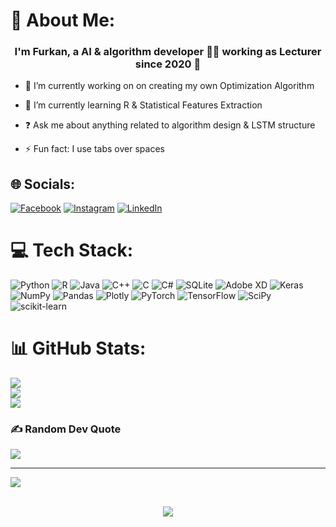# 💫 About Me:
### <div align="center">I'm Furkan, a AI & algorithm developer 👨‍💻 working as Lecturer since 2020 🚀</div>  
- 🔭 I’m currently working on on creating my own Optimization Algorithm  
  

- 🌱 I’m currently learning R & Statistical Features Extraction  
  

- ❓ Ask me about anything related to algorithm design & LSTM structure  
  

- ⚡ Fun fact: I use tabs over spaces



## 🌐 Socials:
[![Facebook](https://img.shields.io/badge/Facebook-%231877F2.svg?logo=Facebook&logoColor=white)](https://facebook.com/https://www.facebook.com/zfurkanbalci/) [![Instagram](https://img.shields.io/badge/Instagram-%23E4405F.svg?logo=Instagram&logoColor=white)](https://instagram.com/https://www.instagram.com/zfurkanbalci/) [![LinkedIn](https://img.shields.io/badge/LinkedIn-%230077B5.svg?logo=linkedin&logoColor=white)](https://linkedin.com/in/https://www.linkedin.com/in/zfurkanbalci/) 

# 💻 Tech Stack:
![Python](https://img.shields.io/badge/python-3670A0?style=for-the-badge&logo=python&logoColor=ffdd54) ![R](https://img.shields.io/badge/r-%23276DC3.svg?style=for-the-badge&logo=r&logoColor=white) ![Java](https://img.shields.io/badge/java-%23ED8B00.svg?style=for-the-badge&logo=java&logoColor=white) ![C++](https://img.shields.io/badge/c++-%2300599C.svg?style=for-the-badge&logo=c%2B%2B&logoColor=white) ![C](https://img.shields.io/badge/c-%2300599C.svg?style=for-the-badge&logo=c&logoColor=white) ![C#](https://img.shields.io/badge/c%23-%23239120.svg?style=for-the-badge&logo=c-sharp&logoColor=white) ![SQLite](https://img.shields.io/badge/sqlite-%2307405e.svg?style=for-the-badge&logo=sqlite&logoColor=white) ![Adobe XD](https://img.shields.io/badge/Adobe%20XD-470137?style=for-the-badge&logo=Adobe%20XD&logoColor=#FF61F6) ![Keras](https://img.shields.io/badge/Keras-%23D00000.svg?style=for-the-badge&logo=Keras&logoColor=white) ![NumPy](https://img.shields.io/badge/numpy-%23013243.svg?style=for-the-badge&logo=numpy&logoColor=white) ![Pandas](https://img.shields.io/badge/pandas-%23150458.svg?style=for-the-badge&logo=pandas&logoColor=white) ![Plotly](https://img.shields.io/badge/Plotly-%233F4F75.svg?style=for-the-badge&logo=plotly&logoColor=white) ![PyTorch](https://img.shields.io/badge/PyTorch-%23EE4C2C.svg?style=for-the-badge&logo=PyTorch&logoColor=white) ![TensorFlow](https://img.shields.io/badge/TensorFlow-%23FF6F00.svg?style=for-the-badge&logo=TensorFlow&logoColor=white) ![SciPy](https://img.shields.io/badge/SciPy-%230C55A5.svg?style=for-the-badge&logo=scipy&logoColor=%white) ![scikit-learn](https://img.shields.io/badge/scikit--learn-%23F7931E.svg?style=for-the-badge&logo=scikit-learn&logoColor=white)
# 📊 GitHub Stats:
![](https://github-readme-stats.vercel.app/api?username=zfurkanbalci&theme=dracula&hide_border=false&include_all_commits=true&count_private=true)<br/>
![](https://github-readme-streak-stats.herokuapp.com/?user=zfurkanbalci&theme=dracula&hide_border=false)<br/>
![](https://github-readme-stats.vercel.app/api/top-langs/?username=zfurkanbalci&theme=dracula&hide_border=false&include_all_commits=true&count_private=true&layout=compact)


### ✍️ Random Dev Quote
![](https://quotes-github-readme.vercel.app/api?type=horizontal&theme=gruvbox)

---
[![](https://visitcount.itsvg.in/api?id=zfurkanbalci&icon=0&color=0)](https://visitcount.itsvg.in)


<br/>  
<div align="center"><img src="https://spotify-github-profile.vercel.app/api/view?uid=21lapqhoqmhxupdefz77d5lta&cover_image=true&theme=default&show_offline=false&background_color=121212&interchange=false" /></div>  
<br/>  
<!-- Proudly created with GPRM ( https://gprm.itsvg.in ) -->
